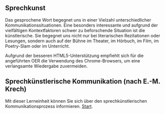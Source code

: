 ## Sprechkunst 

Das gesprochene Wort begegnet uns in einer Vielzahl unterschiedlicher Kommunikationssituationen. Eine besonders interessante und aufgrund der vielfältigen Kontextfaktoren schwer zu beforschende Situation ist die künstlerische. 
Sie begegnet uns nicht nur bei literarischen Rezitationen oder Lesungen, sondern auch auf der Bühne im Theater, im Hörbuch, im Film, im Poetry-Slam oder im Unterricht. 

Aufgrund der besseren HTML5-Unterstützung empfiehlt sich für die angeführten OER die Verwendung des Chrome-Browsers, um eine verlangsamte Wiedergabe zuvermeiden. 

## Sprechkünstlerische Kommunikation (nach E.-M. Krech)
Mit dieser Lerneinheit können Sie sich über den sprechkünstlerischen Kommunikationsprozess informieren. 
[Start](https://wissualisierung.github.io/sprechkunst/story.html).
